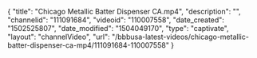 {
    "title": "Chicago Metallic Batter Dispenser CA.mp4",
    "description": "",
    "channelid": "111091684",
    "videoid": "110007558",
    "date_created": "1502525807",
    "date_modified": "1504049170",
    "type": "captivate",
    "layout": "channelVideo",
    "url": "\/bbbusa-latest-videos\/chicago-metallic-batter-dispenser-ca-mp4\/111091684-110007558"
}